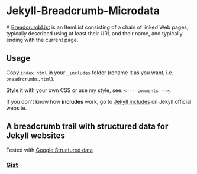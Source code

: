 # Jekyll-Breadcrumb-Microdata

A [BreadcrumbList](https://schema.org/BreadcrumbList) is an ItemList consisting of a chain of linked Web pages, typically described using at least their URL and their name, and typically ending with the current page.

## Usage

Copy `index.html` in your `_includes` folder (rename it as you want, i.e. `breadrcrumbs.html`). 

Style it with your own CSS or use my style, see: `<!-- comments -->`.

If you don't know how **includes** work, go to [Jekyll includes](https://jekyllrb.com/docs/includes/) on Jekyll official website.

## A breadcrumb trail with structured data for Jekyll websites

Tested with [Google Structured data](https://search.google.com/structured-data/testing-tool?hl=it)

### [Gist](https://gist.github.com/enricocaputo/2509e00403aa4218df28a730ce1aa57a) 

